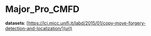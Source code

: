 # Major_Pro_CMFD

**datasets**:
[https://lci.micc.unifi.it/labd/2015/01/copy-move-forgery-detection-and-localization/](url)
